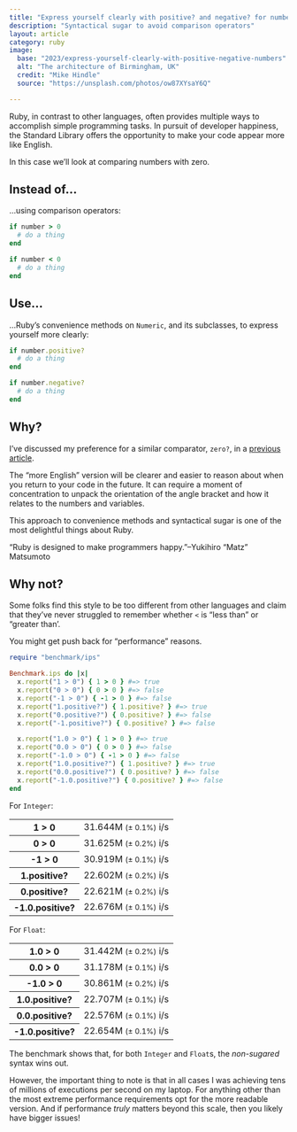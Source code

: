 ```yaml
---
title: "Express yourself clearly with positive? and negative? for numbers"
description: "Syntactical sugar to avoid comparison operators"
layout: article
category: ruby
image:
  base: "2023/express-yourself-clearly-with-positive-negative-numbers"
  alt: "The architecture of Birmingham, UK"
  credit: "Mike Hindle"
  source: "https://unsplash.com/photos/ow87XYsaY6Q"

---
```


Ruby, in contrast to other languages, often provides multiple ways to accomplish simple programming tasks. In pursuit of developer happiness, the Standard Library offers the opportunity to make your code appear more like English.

In this case we’ll look at comparing numbers with zero.

## Instead of…

…using comparison operators:

```ruby
if number > 0
  # do a thing
end

if number < 0
  # do a thing
end
```

## Use…

…Ruby’s convenience methods on `Numeric`, and its subclasses, to express yourself more clearly:

```ruby
if number.positive?
  # do a thing
end

if number.negative?
  # do a thing
end
```


## Why?

I’ve discussed my preference for a similar comparator, `zero?`, in a [previous article](/ruby/use-zero-for-integer-float-comparison).

The “more English” version will be clearer and easier to reason about when you return to your code in the future. It can require a moment of concentration to unpack the orientation of the angle bracket and how it relates to the numbers and variables.

This approach to convenience methods and syntactical sugar is one of the most delightful things about Ruby.

“Ruby is designed to make programmers happy.”–Yukihiro “Matz” Matsumoto


## Why not?

Some folks find this style to be too different from other languages and claim that they’ve never struggled to remember whether `<` is “less than” or “greater than’.

You might get push back for “performance” reasons.

```ruby
require "benchmark/ips"

Benchmark.ips do |x|
  x.report("1 > 0") { 1 > 0 } #=> true
  x.report("0 > 0") { 0 > 0 } #=> false
  x.report("-1 > 0") { -1 > 0 } #=> false
  x.report("1.positive?") { 1.positive? } #=> true
  x.report("0.positive?") { 0.positive? } #=> false
  x.report("-1.positive?") { 0.positive? } #=> false

  x.report("1.0 > 0") { 1 > 0 } #=> true
  x.report("0.0 > 0") { 0 > 0 } #=> false
  x.report("-1.0 > 0") { -1 > 0 } #=> false
  x.report("1.0.positive?") { 1.positive? } #=> true
  x.report("0.0.positive?") { 0.positive? } #=> false
  x.report("-1.0.positive?") { 0.positive? } #=> false
end
```

For `Integer`:

<table>
<tr>
  <th>1 > 0</th>
  <td class="text-right">31.644M <small>(± 0.1%)</small> i/s</td>
</tr>
<tr>
  <th>0 > 0</th>
  <td class="text-right">31.625M <small>(± 0.2%)</small> i/s</td>
</tr>
<tr>
  <th>-1 > 0</th>
  <td class="text-right">30.919M <small>(± 0.1%)</small> i/s</td>
</tr>
<tr>
  <th>1.positive?</th>
  <td class="text-right">22.602M <small>(± 0.2%)</small> i/s</td>
</tr>
<tr>
  <th>0.positive?</th>
  <td class="text-right">22.621M <small>(± 0.2%)</small> i/s</td>
</tr>
<tr>
  <th>-1.0.positive?</th>
  <td class="text-right">22.676M <small>(± 0.1%)</small> i/s</td>
</tr>
</table>

For `Float`:

<table>
<tr>
  <th>1.0 > 0</th>
  <td class="text-right">31.442M <small>(± 0.2%)</small> i/s</td>
</tr>
<tr>
  <th>0.0 > 0</th>
  <td class="text-right">31.178M <small>(± 0.1%)</small> i/s</td>
</tr>
<tr>
  <th>-1.0 > 0</th>
  <td class="text-right">30.861M <small>(± 0.2%)</small> i/s</td>
</tr>
<tr>
  <th>1.0.positive?</th>
  <td class="text-right">22.707M <small>(± 0.1%)</small> i/s</td>
</tr>
<tr>
  <th>0.0.positive?</th>
  <td class="text-right">22.576M <small>(± 0.1%)</small> i/s</td>
</tr>
<tr>
  <th>-1.0.positive?</th>
  <td class="text-right">22.654M <small>(± 0.1%)</small> i/s</td>
</tr>
</table>

The benchmark shows that, for both `Integer` and `Float`s, the _non-sugared_ syntax wins out.

However, the important thing to note is that in all cases I was achieving tens of millions of executions per second on my laptop. For anything other than the most extreme performance requirements opt for the more readable version. And if performance _truly_ matters beyond this scale, then you likely have bigger issues!